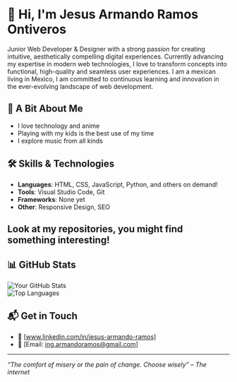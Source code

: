 <!-- Header with name and welcoming emoji -->
# 👋 Hi, I'm Jesus Armando Ramos Ontiveros

<!-- Introduction: Who you are, what you do, and what you're learning -->
Junior Web Developer & Designer with a strong passion for creating intuitive, aesthetically compelling digital experiences. Currently advancing my expertise in modern web technologies, I love to transform concepts into functional, high-quality and seamless user experiences. I am a mexican living in Mexico, I am committed to continuous learning and innovation in the ever-evolving landscape of web development.

<!-- Fun facts to add personality -->
## 🌟 A Bit About Me
- I love technology and anime
- Playing with my kids is the best use of my time
- I explore music from all kinds 

<!-- Skills section with icons for visual appeal -->
## 🛠️ Skills & Technologies
- **Languages**: HTML, CSS, JavaScript, Python, and others on demand!
- **Tools**: Visual Studio Code, Git
- **Frameworks**: None yet
- **Other**: Responsive Design, SEO

<!-- Highlighted projects to showcase work -->
## Look at my repositories, you might find something interesting!


<!-- GitHub stats for visual flair (using GitHub Readme Stats) -->
## 📊 GitHub Stats
![Your GitHub Stats](https://github-readme-stats.vercel.app/api?username=ing-armandoramos&show_icons=true&theme=radical)  
![Top Languages](https://github-readme-stats.vercel.app/api/top-langs/?username=ing-armandoramos&layout=compact&theme=radical)

<!-- Contact info and call to action -->
## 📬 Get in Touch
- 💼 [www.linkedin.com/in/jesus-armando-ramos]
- 📧 [Email: ing.armandoramos@gmail.com]

<!-- Optional: Add a footer with a badge or quote -->
---
*“The comfort of misery or the pain of change. Choose wisely” – The internet*
